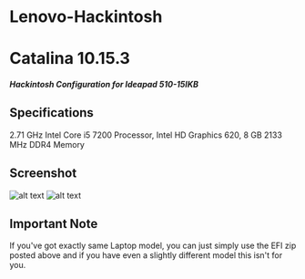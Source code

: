 # Lenovo-Hackintosh


# Catalina 10.15.3
##### Hackintosh Configuration for Ideapad 510-15IKB

## Specifications
2.71 GHz Intel Core i5 7200 Processor, Intel HD Graphics 620, 8 GB 2133 MHz DDR4 Memory

##  Screenshot

![alt text](https://raw.githubusercontent.com/trgcyln/Lenovo-Hackintosh/Screenshot.png)
![alt text](https://raw.githubusercontent.com/trgcyln/Lenovo-Hackintosh/Screenshot-1.png)

## Important Note
If you've got exactly same Laptop model, you can just simply use the EFI zip posted above and if you have even a slightly different model this isn't for you.
